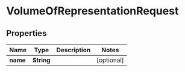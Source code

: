 

# VolumeOfRepresentationRequest


## Properties

| Name | Type | Description | Notes |
|------------ | ------------- | ------------- | -------------|
|**name** | **String** |  |  [optional] |



